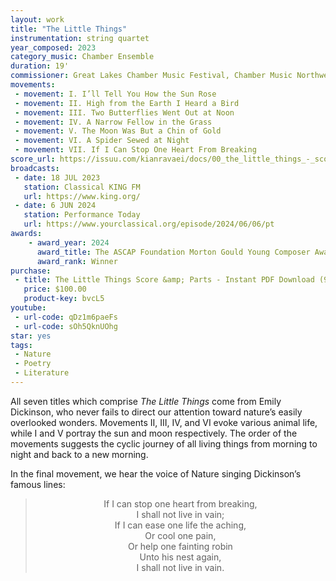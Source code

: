 ```yaml
---
layout: work
title: "The Little Things"
instrumentation: string quartet
year_composed: 2023
category_music: Chamber Ensemble
duration: 19'
commissioner: Great Lakes Chamber Music Festival, Chamber Music Northwest, and Seattle Chamber Music Society
movements:
 - movement: I. I’ll Tell You How the Sun Rose
 - movement: II. High from the Earth I Heard a Bird
 - movement: III. Two Butterflies Went Out at Noon
 - movement: IV. A Narrow Fellow in the Grass
 - movement: V. The Moon Was But a Chin of Gold
 - movement: VI. A Spider Sewed at Night
 - movement: VII. If I Can Stop One Heart From Breaking
score_url: https://issuu.com/kianravaei/docs/00_the_little_things_-_score_-_ed_3
broadcasts:
 - date: 18 JUL 2023
   station: Classical KING FM
   url: https://www.king.org/
 - date: 6 JUN 2024
   station: Performance Today
   url: https://www.yourclassical.org/episode/2024/06/06/pt
awards:
    - award_year: 2024
      award_title: The ASCAP Foundation Morton Gould Young Composer Award
      award_rank: Winner
purchase:
 - title: The Little Things Score &amp; Parts - Instant PDF Download (9 x 12)
   price: $100.00
   product-key: bvcL5
youtube:
 - url-code: qDz1m6paeFs
 - url-code: sOh5QknUOhg
star: yes
tags: 
 - Nature
 - Poetry
 - Literature
---
```


All seven titles which comprise _The Little Things_ come from Emily Dickinson, who never fails to direct our attention toward nature’s easily overlooked wonders. Movements II, III, IV, and VI evoke various animal life, while I and V portray the sun and moon respectively. The order of the movements suggests the cyclic journey of all living things from morning to night and back to a new morning.

In the final movement, we hear the voice of Nature singing Dickinson’s famous lines:

<blockquote>
<div style="text-align: center;">
<p>If I can stop one heart from breaking,<br>
I shall not live in vain;<br>
If I can ease one life the aching,<br>
Or cool one pain,<br>
Or help one fainting robin<br>
Unto his nest again,<br>
I shall not live in vain.<br>
</p>
</div>
</blockquote>